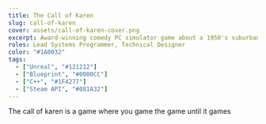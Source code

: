 ```yaml
---
title: The Call of Karen
slug: call-of-karen
cover: assets/call-of-karen-cover.png
excerpt: Award-winning comedy PC simulator game about a 1950's suburban housewife whose home is invaded by Cthulhu.
roles: Lead Systems Programmer, Technical Designer
color: "#1A0032"
tags:
  - ["Unreal", "#121212"]
  - ["Blueprint", "#0000CC"]
  - ["C++", "#1F4277"]
  - ["Steam API", "#081A32"]
---
```

The call of karen is a game where you game the game until it games